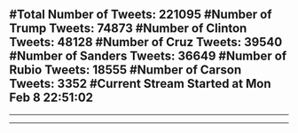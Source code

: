 #Total Number of Tweets: 221095 
#Number of Trump Tweets: 74873
#Number of Clinton Tweets: 48128
#Number of Cruz Tweets: 39540
#Number of Sanders Tweets: 36649
#Number of Rubio Tweets: 18555
#Number of Carson Tweets: 3352
#Current Stream Started at Mon Feb  8 22:51:02
---
---
---
